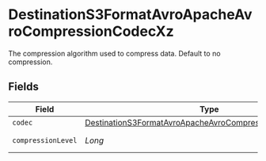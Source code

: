 # DestinationS3FormatAvroApacheAvroCompressionCodecXz

The compression algorithm used to compress data. Default to no compression.


## Fields

| Field                                                                                                                                                                                                                      | Type                                                                                                                                                                                                                       | Required                                                                                                                                                                                                                   | Description                                                                                                                                                                                                                |
| -------------------------------------------------------------------------------------------------------------------------------------------------------------------------------------------------------------------------- | -------------------------------------------------------------------------------------------------------------------------------------------------------------------------------------------------------------------------- | -------------------------------------------------------------------------------------------------------------------------------------------------------------------------------------------------------------------------- | -------------------------------------------------------------------------------------------------------------------------------------------------------------------------------------------------------------------------- |
| `codec`                                                                                                                                                                                                                    | [DestinationS3FormatAvroApacheAvroCompressionCodecXzCodec](../../models/shared/DestinationS3FormatAvroApacheAvroCompressionCodecXzCodec.md)                                                                                | :heavy_minus_sign:                                                                                                                                                                                                         | N/A                                                                                                                                                                                                                        |
| `compressionLevel`                                                                                                                                                                                                         | *Long*                                                                                                                                                                                                                     | :heavy_minus_sign:                                                                                                                                                                                                         | See <a href="https://commons.apache.org/proper/commons-compress/apidocs/org/apache/commons/compress/compressors/xz/XZCompressorOutputStream.html#XZCompressorOutputStream-java.io.OutputStream-int-">here</a> for details. |